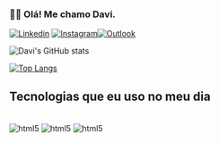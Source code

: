 ### 🤙🏻 Olá! Me chamo Davi.

[![Linkedin](https://img.shields.io/badge/LinkedIn-0077B5?style=for-the-badge&logo=linkedin&logoColor=white)](https://www.linkedin.com/in/davi-brandão-de-jesus-272879249/) [![Instagram](https://img.shields.io/badge/Instagram-E4405F?style=for-the-badge&logo=instagram&logoColor=white)](https://www.instagram.com/davi.dbj/)[![Outlook](https://img.shields.io/badge/Microsoft_Outlook-0078D4?style=for-the-badge&logo=microsoft-outlook&logoColor=white)](https://mailto:@davi3388@outlook.com) 

![Davi's GitHub stats](https://github-readme-stats.vercel.app/api?username=brandaodavi&show_icons=true&theme=tokyonight)

[![Top Langs](https://github-readme-stats.vercel.app/api/top-langs/?username=brandaodavi&layout=donut)](https://github.com/brandaodavi/github-readme-stats)

## Tecnologias que eu uso no meu dia

<div style="display: inline_block"><br/>
    <img align="center" alt="html5" src="https://img.shields.io/badge/HTML5-E34F26?style=for-the-badge&logo=html5&logoColor=white"/>
    <img align="center" alt="html5" src="https://img.shields.io/badge/CSS3-1572B6?style=for-the-badge&logo=css3&logoColor=white"/>
    <img align="center" alt="html5" src="https://img.shields.io/badge/JavaScript-F7DF1E?style=for-the-badge&logo=javascript&logoColor=black"/>
</div>
